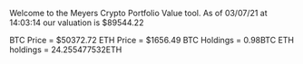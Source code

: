 Welcome to the Meyers Crypto Portfolio Value tool. 
As of 03/07/21 at 14:03:14 our valuation is $89544.22 

BTC Price = $50372.72
 ETH Price = $1656.49
BTC Holdings = 0.98BTC
 ETH holdings = 24.255477532ETH 
